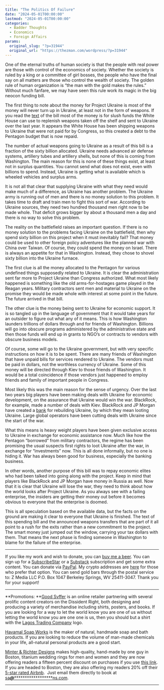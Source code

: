 ```yaml
---
title: "The Politics Of Failure"
date: "2024-05-01T00:00:00"
lastmod: "2024-05-01T00:00:00"
categories:
  - Badder Thoughts
  - Economics
  - Foreign Affairs
params:
  original_slug: "?p=31944"
  original_url: "https://thezman.com/wordpress/?p=31944"
---
```


One of the eternal truths of human society is that the people with real
power are those with control of the economics of society. Whether the
society is ruled by a king or a committee of girl bosses, the people who
have the final say on all matters are those who control the wealth of
society. The golden rule of human organization is “the man with the gold
makes the rules.” Without much fanfare, we may have seen this rule work
its magic in the big neocon funding bill.

The first thing to note about the money for Project Ukraine is most of
the money will never turn up in Ukraine, at least not in the form of
weapons. If you read the <a
href="https://www.congress.gov/bill/118th-congress/house-bill/8035/text"
rel="noopener" target="_blank">text</a> of the bill most of the money is
for slush funds the White House can use to replenish weapons taken off
the shelf and sent to Ukraine over the last year. It appears the White
House has been shipping weapons to Ukraine that were not paid for by
Congress, so this created a debt to the Pentagon budget that is now
repaid.

The number of actual weapons going to Ukraine as a result of this bill
is a fraction of the sixty billion allocated. Ukraine needs advanced air
defense systems, artillery tubes and artillery shells, but none of this
is coming from Washington. The main reason for this is none of these
things exist, at least not in surplus quantities. You cannot send what
does not exist, even with billions to spend. Instead, Ukraine is getting
what is available which is wheeled vehicles and surplus arms.

It is not all that clear that supplying Ukraine with what they need
would make much of a difference, as Ukraine has another problem. The
Ukraine army is running out of men and there is no money solution to
this problem. It takes time to draft and train men to fight this sort of
war. According to Ukraine sources, they need two hundred thousand men
right now to be made whole. That deficit grows bigger by about a
thousand men a day and there is no way to solve this problem.

The reality on the battlefield raises an important question. If there is
no money solution to the problems facing Ukraine on the battlefield,
then why spend sixty billion on this project when it must inevitably
fail? That money could be used to other foreign policy adventures like
the planned war with China over Taiwan. Of course, they could spend the
money on Israel. There is always an appetite for that in Washington.
Instead, they chose to shovel sixty billion into the Ukraine furnace.

The first clue is all the money allocated to the Pentagon for various
undefined things supposedly related to Ukraine. It is clear the
administration sent far more to Project Ukraine than Congress
authorized. What most likely happened is something like the old
arms-for-hostages game played in the Reagan years. Military contractors
sent men and material to Ukraine on the promise they would be made whole
with interest at some point in the future. The future arrived in that
bill.

The other clue is the money being sent to Ukraine for economic support.
It is so tangled up in the language of government that it would take
years for an outsider to figure out what any of it means. This is how
Washington launders trillions of dollars through and for friends of
Washington. Billions will go into obscure programs administered by the
administrative state and then those funds will end up in grants to NGO’s
or contracts to vendors with obscure business models.

Of course, some will go to the Ukraine government, but with very
specific instructions on how it is to be spent. There are many friends
of Washington that have unpaid bills for services rendered to Ukraine.
The vendors must be paid in dollars, not the worthless currency of
Ukraine. Some of this money will be directed through Kiev to those
friends of Washington. It would be a total coincidence if those vendors
just happened to employ friends and family of important people in
Congress.

Most likely this was the main reason for the sense of urgency. Over the
last two years big players have been making deals with Ukraine for
economic development, on the assurance that Ukraine would win the war.
BlackRock, for example, made a number of deals with Kiev. BlackRock and
JP Morgan have created a <a
href="https://www.reuters.com/business/finance/ukraine-reconstruction-bank-guided-by-blackrock-jpmorgan-ready-action-this-year-2024-01-16/"
rel="noopener" target="_blank">bank</a> for rebuilding Ukraine, by which
they mean looting Ukraine. Large global operators have been cutting
deals with Ukraine since the start of the war.

What this means is heavy weight players have been given exclusive access
to Ukraine in exchange for economic assistance now. Much like how the
Pentagon “borrowed” from military contractors, the regime has been
promising the usual suspects first rights to loot Ukraine after the war,
in exchange for “investments” now. This is all done informally, but no
one is hiding it. War has always been good for business, especially the
banking business.

In other words, another purpose of this bill was to repay economic
elites who had been talked into going along with the project. Keep in
mind that players like BlackRock and JP Morgan have money in Russia as
well. Now that it is clear that Ukraine will lose the war, they need to
think about how the world looks after Project Ukraine. As you always see
with a failing enterprise, the insiders are getting their money out
before it becomes obvious to everyone that the enterprise is doomed.

This is all speculation based on the available data, but the facts on
the ground are making it clear to everyone that Ukraine is finished. The
text of this spending bill and the announced weapons transfers that are
part of it all point to a rush for the exits rather than a new
commitment to the project. The smart money just jumped out the window,
carrying your tax dollars with them. That means the next phase is
finding someone in Washington to blame for the failure of the
enterprise.

------------------------------------------------------------------------

If you like my work and wish to donate, you can
<a href="https://www.buymeacoffee.com/mujolulu" rel="noopener"
target="_blank">buy me a beer</a>. You can sign up for a
<a href="https://www.subscribestar.com/the-z-blog" rel="noopener"
target="_blank">SubscribeStar</a> or a
<a href="https://thedissident.substack.com/" rel="noopener"
target="_blank">Substack</a> subscription and get some extra content.
You can donate via <a
href="https://www.paypal.com/donate/?cmd=_s-xclick&amp;hosted_button_id=UDAS2Q8JYA6CN&amp;source=url"
rel="noopener" target="_blank">PayPal</a>. My crypto addresses are
<a href="https://thezman.com/wordpress/?page_id=22713" rel="noopener"
target="_blank">here</a> for those who prefer that option. You can send
gold bars through the postal service to: Z Media LLC P.O. Box 1047
Berkeley Springs, WV 25411-3047. Thank you for your support!

------------------------------------------------------------------------

**Promotions: **<a href="https://goodsvffer.com/" rel="noopener" target="_blank">Good
Svffer</a> is an online retailer partnering with several prolific
content creators on the Dissident Right, both designing and producing a
variety of merchandise including shirts, posters, and books. If you are
looking for a way to let the world know you are one of us without
letting the world know you are one one is us, then you should but a
shirt with the
<a href="https://goodsvffer.com/products/lagos-trading-company"
rel="noopener" target="_blank">Lagos Trading Company</a> logo.

<a href="https://havamalsoapworks.com/" rel="noopener"
target="_blank">Havamal Soap Works</a> is the maker of natural, handmade
soap and bath products. If you are looking to reduce the volume of
man-made chemicals in your life, all-natural personal products are a
good start.

<a href="https://www.minterandrichterdesigns.com/"
rel="noreferrer nofollow noopener" target="_blank">Minter &amp; Richter
Designs</a> makes high-quality, hand-made by one guy in Boston, titanium
wedding rings for men and women and they are now offering readers a
fifteen percent discount on purchases if you use
<a href="https://www.minterandrichterdesigns.com/discount/ZMAN"
rel="noreferrer nofollow noopener" target="_blank">this link</a>.
<span class="highlight"><span class="colour"><span class="font"><span class="size">If
you are headed to Boston, they are also offering my readers 20% off
their <a
href="https://www.airbnb.com/users/7988017/listings?user_id=7988017&amp;s=3"
rel="noopener noreferrer" target="_blank">5-star rated Airbnb</a>.  Just
email them directly to book at
<a href="mailto:sa***@*********************ns.com"
data-original-string="JSAZM34TPlLTLcZI81Hntg==cb7d/XCJfP56XDhaEZ9THDwN5Sl4NfQXNOr2z4LcZoFUXKbkqVwXBGDvgDfwKh/pv1I"><span
class="apbct-email-encoder"
data-original-string="QciLHSP35iNzIxsforusqg==cb7Oq+cXB25Hw5IcUcUyeWddUBxLi1AEmGNGUtAf6kF2rzdHQYad83PT5TQ7YRJ4rbR"
title="This contact has been encoded by Anti-Spam by CleanTalk. Click to decode. To finish the decoding make sure that JavaScript is enabled in your browser.">sa<span
class="apbct-blur">***</span>@<span
class="apbct-blur">*********************</span>ns.com</span></a>.</span></span></span></span>

------------------------------------------------------------------------
